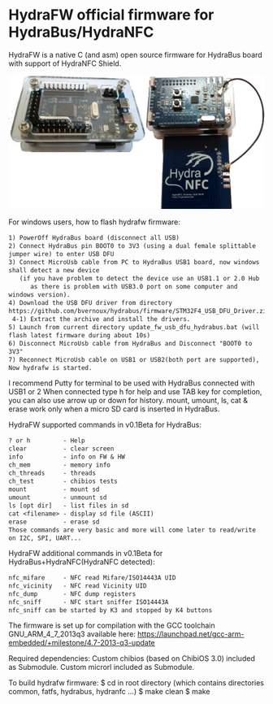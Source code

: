 HydraFW official firmware for HydraBus/HydraNFC
========

HydraFW is a native C (and asm) open source firmware for HydraBus board with support of HydraNFC Shield.

![HydraBus+HydraNFC board](HydraBus_HydraNFC_board.jpg)

For windows users, how to flash hydrafw firmware:

    1) PowerOff HydraBus board (disconnect all USB)
    2) Connect HydraBus pin BOOT0 to 3V3 (using a dual female splittable jumper wire) to enter USB DFU
    3) Connect MicroUsb cable from PC to HydraBus USB1 board, now windows shall detect a new device
       (if you have problem to detect the device use an USB1.1 or 2.0 Hub
          as there is problem with USB3.0 port on some computer and windows version).
    4) Download the USB DFU driver from directory https://github.com/bvernoux/hydrabus/firmware/STM32F4_USB_DFU_Driver.zip
     4-1) Extract the archive and install the drivers.
    5) Launch from current directory update_fw_usb_dfu_hydrabus.bat (will flash latest firmware during about 10s)
    6) Disconnect MicroUsb cable from HydraBus and Disconnect "BOOT0 to 3V3"
    7) Reconnect MicroUsb cable on USB1 or USB2(both port are supported), Now hydrafw is started.

I recommend Putty for terminal to be used with HydraBus connected with USB1 or 2
When connected type h for help and use TAB key for completion,
you can also use arrow up or down for history.
mount, umount, ls, cat & erase work only when a micro SD card is inserted in HydraBus.

HydraFW supported commands in v0.1Beta for HydraBus:

    ? or h         - Help
    clear          - clear screen
    info           - info on FW & HW
    ch_mem         - memory info
    ch_threads     - threads
    ch_test        - chibios tests
    mount          - mount sd
    umount         - unmount sd
    ls [opt dir]   - list files in sd
    cat <filename> - display sd file (ASCII)
    erase          - erase sd
    Those commands are very basic and more will come later to read/write on I2C, SPI, UART...

HydraFW additional commands in v0.1Beta for HydraBus+HydraNFC(HydraNFC detected):

    nfc_mifare     - NFC read Mifare/ISO14443A UID
    nfc_vicinity   - NFC read Vicinity UID
    nfc_dump       - NFC dump registers
    nfc_sniff      - NFC start sniffer ISO14443A
    nfc_sniff can be started by K3 and stopped by K4 buttons

The firmware is set up for compilation with the GCC toolchain GNU_ARM_4_7_2013q3 available here:
https://launchpad.net/gcc-arm-embedded/+milestone/4.7-2013-q3-update

Required dependencies:
Custom chibios (based on ChibiOS 3.0) included as Submodule.
Custom microrl included as Submodule.

To build hydrafw firmware:
    $ cd in root directory (which contains directories common, fatfs, hydrabus, hydranfc ...)
    $ make clean
    $ make
